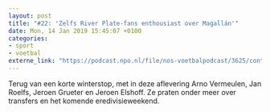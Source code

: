 ```yaml
---
layout: post
title: "#22: 'Zelfs River Plate-fans enthousiast over Magallán'"
date: Mon, 14 Jan 2019 15:45:07 +0100
categories: 
- sport 
- voetbal 
externe_link: "https://podcast.npo.nl/file/nos-voetbalpodcast/3625/content.omroep.nl/portal/podcast/nporadio1/nos-voetbalpodcast/2019/01/nporadio1_nos-voetbalpodcast_20190114_nos-voetbalpodcast-22-zelfs-river-plate-fans-enthousiast-over-magallan_Z24EHQ.mp3"
---
```


Terug van een korte winterstop, met in deze aflevering Arno Vermeulen, Jan Roelfs, Jeroen Grueter en Jeroen Elshoff. Ze praten onder meer over transfers en het komende eredivisieweekend.
